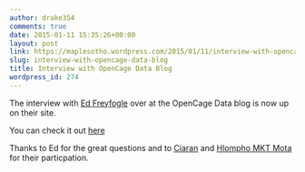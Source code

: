 ```yaml
---
author: drake354
comments: true
date: 2015-01-11 15:35:26+00:00
layout: post
link: https://maplesotho.wordpress.com/2015/01/11/interview-with-opencage-data-blog/
slug: interview-with-opencage-data-blog
title: Interview with OpenCage Data Blog
wordpress_id: 274
---
```


The interview with [Ed Freyfogle](https://twitter.com/freyfogle) over at the OpenCage Data blog is now up on their site. 

You can check it out [here](http://blog.opencagedata.com/post/107791895503/country-profile-openstreetmap-in-lesotho)

Thanks to Ed for the great questions and to [Ciaran](https://twitter.com/ciaranstaunton) and [Hlompho MKT Mota](https://twitter.com/True_AtomTheory) for their particpation. 
